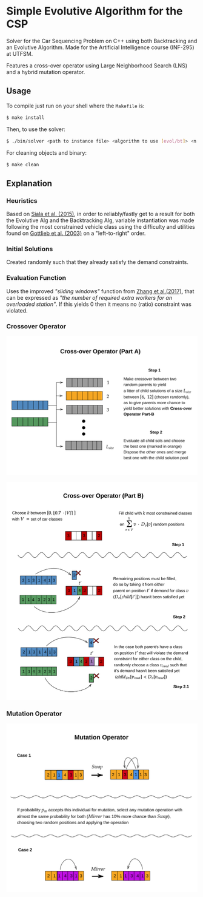 # Simple Evolutive Algorithm for the CSP
Solver for the Car Sequencing Problem on C++ using both Backtracking and an Evolutive Algorithm. Made for the Artificial Intelligence course (INF-295) at UTFSM.

Features a cross-over operator using Large Neighborhood Search (LNS) and a hybrid mutation operator.

## Usage

To compile just run on your shell where the `Makefile` is:

```bash
$ make install
```

Then, to use the solver:

```bash
$ ./bin/solver <path to instance file> <algorithm to use [evol/bt]> <n gens>
```

For cleaning objects and binary:

```bash
$ make clean
```


## Explanation
### Heuristics
Based on [Siala et al. (2015)](https://doi.org/10.1016/j.engappai.2014.10.009), in order to reliably/fastly get to a result for both the Evolutive Alg and the Backtracking Alg, variable instantiation was made following the most constrained vehicle class using the difficulty and utilities found on [Gottlieb et al. (2003)](https://doi.org/10.1007/3-540-36605-9_23) on a "left-to-right" order.

### Initial Solutions
Created randomly such that they already satisfy the demand constraints.

### Evaluation Function
Uses the improved _"sliding windows"_ function from [Zhang et al.(2017)](https://doi.org/10.1007/S10033-017-0083-7), that can be expressed as _"the number of required extra workers for an overloaded station"_. If this yields 0 then it means no (ratio) constraint was violated.

### Crossover Operator

![](img/xover_a.png)


![](img/xover_b.png)

### Mutation Operator

![](img/mutation_op.png)
